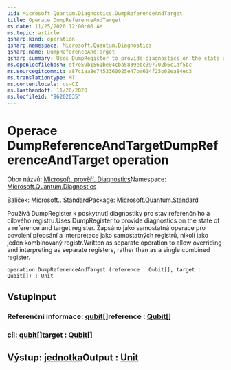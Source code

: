```yaml
---
uid: Microsoft.Quantum.Diagnostics.DumpReferenceAndTarget
title: Operace DumpReferenceAndTarget
ms.date: 11/25/2020 12:00:00 AM
ms.topic: article
qsharp.kind: operation
qsharp.namespace: Microsoft.Quantum.Diagnostics
qsharp.name: DumpReferenceAndTarget
qsharp.summary: Uses DumpRegister to provide diagnostics on the state of a reference and target register. Written as separate operation to allow overriding and interpreting as separate registers, rather than as a single combined register.
ms.openlocfilehash: ef7e59b1561be04cba5839ebc397702b6c1df5bc
ms.sourcegitcommit: a87c1aa8e7453360025e47ba614f25b02ea84ec3
ms.translationtype: MT
ms.contentlocale: cs-CZ
ms.lasthandoff: 11/26/2020
ms.locfileid: "96202035"
---
```

# <a name="dumpreferenceandtarget-operation"></a><span data-ttu-id="81310-102">Operace DumpReferenceAndTarget</span><span class="sxs-lookup"><span data-stu-id="81310-102">DumpReferenceAndTarget operation</span></span>

<span data-ttu-id="81310-103">Obor názvů: [Microsoft. prověří. Diagnostics](xref:Microsoft.Quantum.Diagnostics)</span><span class="sxs-lookup"><span data-stu-id="81310-103">Namespace: [Microsoft.Quantum.Diagnostics](xref:Microsoft.Quantum.Diagnostics)</span></span>

<span data-ttu-id="81310-104">Balíček: [Microsoft.. Standard](https://nuget.org/packages/Microsoft.Quantum.Standard)</span><span class="sxs-lookup"><span data-stu-id="81310-104">Package: [Microsoft.Quantum.Standard](https://nuget.org/packages/Microsoft.Quantum.Standard)</span></span>


<span data-ttu-id="81310-105">Používá DumpRegister k poskytnutí diagnostiky pro stav referenčního a cílového registru.</span><span class="sxs-lookup"><span data-stu-id="81310-105">Uses DumpRegister to provide diagnostics on the state of a reference and target register.</span></span> <span data-ttu-id="81310-106">Zapsáno jako samostatná operace pro povolení přepsání a interpretace jako samostatných registrů, nikoli jako jeden kombinovaný registr.</span><span class="sxs-lookup"><span data-stu-id="81310-106">Written as separate operation to allow overriding and interpreting as separate registers, rather than as a single combined register.</span></span>

```qsharp
operation DumpReferenceAndTarget (reference : Qubit[], target : Qubit[]) : Unit
```


## <a name="input"></a><span data-ttu-id="81310-107">Vstup</span><span class="sxs-lookup"><span data-stu-id="81310-107">Input</span></span>

### <a name="reference--qubit"></a><span data-ttu-id="81310-108">Referenční informace: [qubit](xref:microsoft.quantum.lang-ref.qubit)[]</span><span class="sxs-lookup"><span data-stu-id="81310-108">reference : [Qubit](xref:microsoft.quantum.lang-ref.qubit)[]</span></span>




### <a name="target--qubit"></a><span data-ttu-id="81310-109">cíl: [qubit](xref:microsoft.quantum.lang-ref.qubit)[]</span><span class="sxs-lookup"><span data-stu-id="81310-109">target : [Qubit](xref:microsoft.quantum.lang-ref.qubit)[]</span></span>





## <a name="output--unit"></a><span data-ttu-id="81310-110">Výstup: [jednotka](xref:microsoft.quantum.lang-ref.unit)</span><span class="sxs-lookup"><span data-stu-id="81310-110">Output : [Unit](xref:microsoft.quantum.lang-ref.unit)</span></span>

